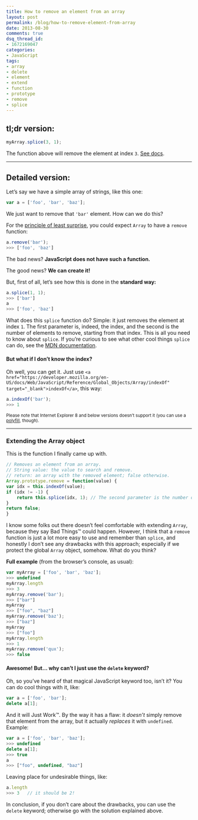 ```yaml
---
title: How to remove an element from an array
layout: post
permalink: /blog/how-to-remove-element-from-array
date: 2013-08-30
comments: true
dsq_thread_id:
- 1672169047
categories:
- JavaScript
tags:
- array
- delete
- element
- extend
- function
- prototype
- remove
- splice
---
```


<h2>
  tl;dr version:
</h2>

``` javascript
myArray.splice(3, 1);
```

<p>
  The function above will remove the element at index <code>3</code>. <a href="https://developer.mozilla.org/en-US/docs/Web/JavaScript/Reference/Global_Objects/Array/splice" title="Go to MDN" target="_blank">See docs</a>.
</p>

<hr />

<h2>
  Detailed version:
</h2>

<p>
  Let&#8217;s say we have a simple array of strings, like this one:
</p>

``` javascript
var a = ['foo', 'bar', 'baz'];
```

<p>
  We just want to remove that <code>'bar'</code> element. How can we do this?
</p>

<p>
  For the <a href="http://en.wikipedia.org/wiki/Principle_of_least_astonishment" title="Go to Wikipedia" target="_blank" rel="nofollow">principle of least surprise</a>, you could expect <code>Array</code> to have a <code>remove</code> function:
</p>

``` javascript
a.remove('bar');
>>> ['foo', 'baz']
```

<p>
  The bad news? <strong>JavaScript does not have such a function.</strong>
</p>

<p>
  The good news? <strong>We can create it!</strong>
</p>

<p>
  But, first of all, let&#8217;s see how this is done in the <strong>standard way:</strong>
</p>

``` javascript
a.splice(1, 1);
>>> ['bar']
a
>>> ['foo', 'baz']
```

<p>
  What does this <code>splice</code> function do? Simple: it just removes the element at index <code>1</code>. The first parameter is, indeed, the index, and the second is the number of elements to remove, starting from that index. This is all you need to know about <code>splice</code>. If you&#8217;re curious to see what other cool things <code>splice</code> can do, see the <a href="https://developer.mozilla.org/en-US/docs/Web/JavaScript/Reference/Global_Objects/Array/splice" target="_blank">MDN documentation</a>.
</p>

<h4>
  But what if I don&#8217;t know the index?
</h4>

<p>
  Oh well, you can get it. Just use <code>&lt;a href="https://developer.mozilla.org/en-US/docs/Web/JavaScript/Reference/Global_Objects/Array/indexOf" target="_blank">indexOf&lt;/a></code>, this way:
</p>

``` javascript
a.indexOf('bar');
>>> 1
```

<p>
  <small>Please note that Internet Explorer 8 and below versions doesn&#8217;t support it (you can use a <a href="https://gist.github.com/atk/1034425" target="_blank" title="An indexOf polyfill on GitHub" rel="nofollow">polyfill</a>, though).</small>
</p>

<hr />

<h3>
  Extending the Array object
</h3>

<p>
  This is the function I finally came up with.
</p>

``` javascript
// Removes an element from an array.
// String value: the value to search and remove.
// return: an array with the removed element; false otherwise.
Array.prototype.remove = function(value) {
var idx = this.indexOf(value);
if (idx != -1) {
    return this.splice(idx, 1); // The second parameter is the number of elements to remove.
}
return false;
}
```

<p>
  I know some folks out there doesn&#8217;t feel comfortable with extending <code>Array</code>, because they say Bad Things&trade; could happen. However, I think that a <code>remove</code> function is just a lot more easy to use and remember than <code>splice</code>, and honestly I don&#8217;t see any drawbacks with this approach; especially if we protect the global <code>Array</code> object, somehow. What do you think?
</p>

<p>
  <strong>Full example</strong> (from the browser&#8217;s console, as usual):
</p>

``` javascript
var myArray = ['foo', 'bar', 'baz'];
>>> undefined
myArray.length
>>> 3
myArray.remove('bar');
>>> ["bar"]
myArray
>>> ["foo", "baz"]
myArray.remove('baz');
>>> ["baz"]
myArray
>>> ["foo"]
myArray.length
>>> 1
myArray.remove('qux');
>>> false
```

<h4>
  Awesome! But&#8230; why can&#8217;t I just use the <code>delete</code> keyword?
</h4>

<p>
  Oh, so you&#8217;ve heard of that magical JavaScript keyword too, isn&#8217;t it? You can do cool things with it, like:
</p>

``` javascript
var a = ['foo', 'bar'];
delete a[1];
```

<p>
  And it will Just Work&trade;. By the way it has a flaw: it <em>doesn&#8217;t</em> simply remove that element from the array, but it actually <em>replaces</em> it with <code>undefined</code>. Example:
</p>

``` javascript
var a = ['foo', 'bar', 'baz'];
>>> undefined
delete a[1];
>>> true
a
>>> ["foo", undefined, "baz"]
```

<p>
  Leaving place for undesirable things, like:
</p>

``` javascript
a.length
>>> 3   // it should be 2!
```

<p>
  In conclusion, if you don&#8217;t care about the drawbacks, you can use the <code>delete</code> keyword; otherwise go with the solution explained above.
</p>
